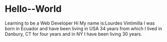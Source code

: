 
# Hello--World
Learning to be a Web Developer
Hi My name is:Lourdes Vintimilla
I was born in Ecuador and have been living in USA 34 years
from which I lived in Danbury, CT for four years and in NY I have been living 30 years.
